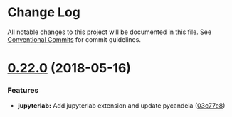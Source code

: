 # Change Log

All notable changes to this project will be documented in this file.
See [Conventional Commits](https://conventionalcommits.org) for commit guidelines.

<a name="0.22.0"></a>
# [0.22.0](https://github.com/Kitware/candela/compare/v0.21.0...v0.22.0) (2018-05-16)


### Features

* **jupyterlab:** Add jupyterlab extension and update pycandela ([03c77e8](https://github.com/Kitware/candela/commit/03c77e8))
